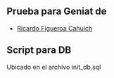 ## Prueba para Geniat de 

- [Ricardo Figueroa Cahuich](https://github.com/richfigx)

## Script para DB 
Ubicado en el archivo init_db.sql